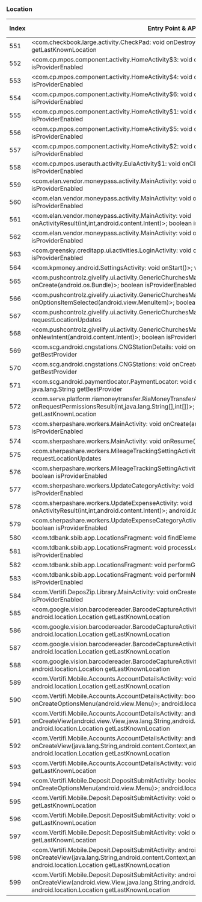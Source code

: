 ### Location
| Index | Entry Point & APIs | Screen shot | Resource id | Label |
| ------------- | ------------- | ------------- |-------------|-------------|
| 551 | <com.checkbook.large.activity.CheckPad: void onDestroy()>; android.location.Location getLastKnownLocation | ![](D:\COSMOS\output\py\Play_win8\Finance\com.appxy.checkbook2\com.checkbook.large.activity.CheckPad.png) |  | |
| 552 | <com.cp.mpos.component.activity.HomeActivity$3: void onClick(android.view.View)>; boolean isProviderEnabled | ![](D:\COSMOS\output\py\Play_win8\Finance\com.cp.mpos\com.cp.mpos.component.activity.HomeActivity.png) |  | |
| 553 | <com.cp.mpos.component.activity.HomeActivity$4: void onClick(android.view.View)>; boolean isProviderEnabled | ![](D:\COSMOS\output\py\Play_win8\Finance\com.cp.mpos\com.cp.mpos.component.activity.HomeActivity.png) |  | |
| 554 | <com.cp.mpos.component.activity.HomeActivity$6: void onClick(android.view.View)>; boolean isProviderEnabled | ![](D:\COSMOS\output\py\Play_win8\Finance\com.cp.mpos\com.cp.mpos.component.activity.HomeActivity.png) |  | |
| 555 | <com.cp.mpos.component.activity.HomeActivity$1: void onClick(android.view.View)>; boolean isProviderEnabled | ![](D:\COSMOS\output\py\Play_win8\Finance\com.cp.mpos\com.cp.mpos.component.activity.HomeActivity.png) |  | |
| 556 | <com.cp.mpos.component.activity.HomeActivity$5: void onClick(android.view.View)>; boolean isProviderEnabled | ![](D:\COSMOS\output\py\Play_win8\Finance\com.cp.mpos\com.cp.mpos.component.activity.HomeActivity.png) |  | |
| 557 | <com.cp.mpos.component.activity.HomeActivity$2: void onClick(android.view.View)>; boolean isProviderEnabled | ![](D:\COSMOS\output\py\Play_win8\Finance\com.cp.mpos\com.cp.mpos.component.activity.HomeActivity.png) |  | |
| 558 | <com.cp.mpos.userauth.activity.EulaActivity$1: void onClick(android.view.View)>; boolean isProviderEnabled | ![](D:\COSMOS\output\py\Play_win8\Finance\com.cp.mpos\com.cp.mpos.userauth.activity.EulaActivity.png) |  | |
| 559 | <com.elan.vendor.moneypass.activity.MainActivity: void onCreate(android.os.Bundle)>; boolean isProviderEnabled | ![](D:\COSMOS\output\py\Play_win8\Finance\com.elan.vendor.moneypass\com.elan.vendor.moneypass.activity.MainActivity.png) |  | |
| 560 | <com.elan.vendor.moneypass.activity.MainActivity: void onClick(android.view.View)>; boolean isProviderEnabled | ![](D:\COSMOS\output\py\Play_win8\Finance\com.elan.vendor.moneypass\com.elan.vendor.moneypass.activity.MainActivity.png) |  | |
| 561 | <com.elan.vendor.moneypass.activity.MainActivity: void onActivityResult(int,int,android.content.Intent)>; boolean isProviderEnabled | ![](D:\COSMOS\output\py\Play_win8\Finance\com.elan.vendor.moneypass\com.elan.vendor.moneypass.activity.MainActivity.png) |  | |
| 562 | <com.elan.vendor.moneypass.activity.MainActivity: void onBackPressed()>; boolean isProviderEnabled | ![](D:\COSMOS\output\py\Play_win8\Finance\com.elan.vendor.moneypass\com.elan.vendor.moneypass.activity.MainActivity.png) |  | |
| 563 | <com.greensky.creditapp.ui.activities.LoginActivity: void onCreate(android.os.Bundle)>; boolean isProviderEnabled | ![](D:\COSMOS\output\py\Play_win8\Finance\com.greensky.creditapp\com.greensky.creditapp.ui.activities.LoginActivity.png) |  | |
| 564 | <com.kpmoney.android.SettingsActivity: void onStart()>; void requestLocationUpdates | ![](D:\COSMOS\output\py\Play_win8\Finance\com.kpmoney.android\com.kpmoney.android.SettingsActivity.png) |  | |
| 565 | <com.pushcontrolz.givelify.ui.activity.GenericChurchesMapActivity: void onCreate(android.os.Bundle)>; boolean isProviderEnabled | ![](D:\COSMOS\output\py\Play_win8\Finance\com.pushcontrolz.givelify\com.pushcontrolz.givelify.ui.activity.GenericChurchesMapActivity.png) |  | |
| 566 | <com.pushcontrolz.givelify.ui.activity.GenericChurchesMapActivity: boolean onOptionsItemSelected(android.view.MenuItem)>; boolean isProviderEnabled | ![](D:\COSMOS\output\py\Play_win8\Finance\com.pushcontrolz.givelify\com.pushcontrolz.givelify.ui.activity.GenericChurchesMapActivity.png) |  | |
| 567 | <com.pushcontrolz.givelify.ui.activity.GenericChurchesMapActivity: void onResume()>; void requestLocationUpdates | ![](D:\COSMOS\output\py\Play_win8\Finance\com.pushcontrolz.givelify\com.pushcontrolz.givelify.ui.activity.GenericChurchesMapActivity.png) |  | |
| 568 | <com.pushcontrolz.givelify.ui.activity.GenericChurchesMapActivity: void onNewIntent(android.content.Intent)>; boolean isProviderEnabled | ![](D:\COSMOS\output\py\Play_win8\Finance\com.pushcontrolz.givelify\com.pushcontrolz.givelify.ui.activity.GenericChurchesMapActivity.png) |  | |
| 569 | <com.scg.android.cngstations.CNGStationDetails: void onClick(android.view.View)>; java.lang.String getBestProvider | ![](D:\COSMOS\output\py\Play_win8\Finance\com.scg.android\com.scg.android.cngstations.CNGStationDetails.png) |  | |
| 570 | <com.scg.android.cngstations.CNGStations: void onCreate(android.os.Bundle)>; java.lang.String getBestProvider | ![](D:\COSMOS\output\py\Play_win8\Finance\com.scg.android\com.scg.android.cngstations.CNGStations.png) |  | |
| 571 | <com.scg.android.paymentlocator.PaymentLocator: void onCreate(android.os.Bundle)>; java.lang.String getBestProvider | ![](D:\COSMOS\output\py\Play_win8\Finance\com.scg.android\com.scg.android.paymentlocator.PaymentLocator.png) |  | |
| 572 | <com.serve.platform.riamoneytransfer.RiaMoneyTransferActivity: void onRequestPermissionsResult(int,java.lang.String[],int[])>; android.location.Location getLastKnownLocation | ![](D:\COSMOS\output\py\Play_win8\Finance\com.serve.mobile\com.serve.platform.riamoneytransfer.RiaMoneyTransferActivity.png) |  | |
| 573 | <com.sherpashare.workers.MainActivity: void onCreate(android.os.Bundle)>; boolean isProviderEnabled | ![](D:\COSMOS\output\py\Play_win8\Finance\com.sherpashare.workers\com.sherpashare.workers.MainActivity.png) |  | |
| 574 | <com.sherpashare.workers.MainActivity: void onResume()>; void requestLocationUpdates | ![](D:\COSMOS\output\py\Play_win8\Finance\com.sherpashare.workers\com.sherpashare.workers.MainActivity.png) |  | |
| 575 | <com.sherpashare.workers.MileageTrackingSettingActivity: void onResume()>; void requestLocationUpdates | ![](D:\COSMOS\output\py\Play_win8\Finance\com.sherpashare.workers\com.sherpashare.workers.MileageTrackingSettingActivity.png) |  | |
| 576 | <com.sherpashare.workers.MileageTrackingSettingActivity: void onClick(android.view.View)>; boolean isProviderEnabled | ![](D:\COSMOS\output\py\Play_win8\Finance\com.sherpashare.workers\com.sherpashare.workers.MileageTrackingSettingActivity.png) |  | |
| 577 | <com.sherpashare.workers.UpdateCategoryActivity: void onClick(android.view.View)>; boolean isProviderEnabled | ![](D:\COSMOS\output\py\Play_win8\Finance\com.sherpashare.workers\com.sherpashare.workers.UpdateCategoryActivity.png) |  | |
| 578 | <com.sherpashare.workers.UpdateExpenseActivity: void onActivityResult(int,int,android.content.Intent)>; android.location.Location getLastKnownLocation | ![](D:\COSMOS\output\py\Play_win8\Finance\com.sherpashare.workers\com.sherpashare.workers.UpdateExpenseActivity.png) |  | |
| 579 | <com.sherpashare.workers.UpdateExpenseCategoryActivity: void onClick(android.view.View)>; boolean isProviderEnabled | ![](D:\COSMOS\output\py\Play_win8\Finance\com.sherpashare.workers\com.sherpashare.workers.UpdateExpenseCategoryActivity.png) |  | |
| 580 | <com.tdbank.sbib.app.LocationsFragment: void findElements()>; boolean isProviderEnabled | ![](D:\COSMOS\output\py\Play_win8\Finance\com.tdbank.sbib\com.tdbank.sbib.app.MainActivity.png) |  | |
| 581 | <com.tdbank.sbib.app.LocationsFragment: void processLocationsButtonClick()>; boolean isProviderEnabled | ![](D:\COSMOS\output\py\Play_win8\Finance\com.tdbank.sbib\com.tdbank.sbib.app.MainActivity.png) |  | |
| 582 | <com.tdbank.sbib.app.LocationsFragment: void performGPSSearch()>; boolean isProviderEnabled | ![](D:\COSMOS\output\py\Play_win8\Finance\com.tdbank.sbib\com.tdbank.sbib.app.MainActivity.png) |  | |
| 583 | <com.tdbank.sbib.app.LocationsFragment: void performNetworkSearch()>; boolean isProviderEnabled | ![](D:\COSMOS\output\py\Play_win8\Finance\com.tdbank.sbib\com.tdbank.sbib.app.MainActivity.png) |  | |
| 584 | <com.Vertifi.DeposZip.Library.MainActivity: void onCreate(android.os.Bundle)>; boolean isProviderEnabled | ![](D:\COSMOS\output\py\Play_win8\Finance\com.Vertifi.DeposZip.P271081528\com.Vertifi.DeposZip.Library.MainActivity.png) |  | |
| 585 | <com.google.vision.barcodereader.BarcodeCaptureActivity$1: void onClick(android.view.View)>; android.location.Location getLastKnownLocation | ![](D:\COSMOS\output\py\Play_win8\Finance\com.Vertifi.DeposZip.P314089681\com.google.vision.barcodereader.BarcodeCaptureActivity.png) |  | |
| 586 | <com.google.vision.barcodereader.BarcodeCaptureActivity: void onDestroy()>; android.location.Location getLastKnownLocation | ![](D:\COSMOS\output\py\Play_win8\Finance\com.Vertifi.DeposZip.P314089681\com.google.vision.barcodereader.BarcodeCaptureActivity.png) |  | |
| 587 | <com.google.vision.barcodereader.BarcodeCaptureActivity: void onResume()>; android.location.Location getLastKnownLocation | ![](D:\COSMOS\output\py\Play_win8\Finance\com.Vertifi.DeposZip.P314089681\com.google.vision.barcodereader.BarcodeCaptureActivity.png) |  | |
| 588 | <com.google.vision.barcodereader.BarcodeCaptureActivity: void onPause()>; android.location.Location getLastKnownLocation | ![](D:\COSMOS\output\py\Play_win8\Finance\com.Vertifi.DeposZip.P314089681\com.google.vision.barcodereader.BarcodeCaptureActivity.png) |  | |
| 589 | <com.Vertifi.Mobile.Accounts.AccountDetailsActivity: void onCreate(android.os.Bundle)>; android.location.Location getLastKnownLocation | ![](D:\COSMOS\output\py\Play_win8\Finance\com.Vertifi.DeposZip.P314089681\com.Vertifi.Mobile.Accounts.AccountDetailsActivity.png) |  | |
| 590 | <com.Vertifi.Mobile.Accounts.AccountDetailsActivity: boolean onCreateOptionsMenu(android.view.Menu)>; android.location.Location getLastKnownLocation | ![](D:\COSMOS\output\py\Play_win8\Finance\com.Vertifi.DeposZip.P314089681\com.Vertifi.Mobile.Accounts.AccountDetailsActivity.png) |  | |
| 591 | <com.Vertifi.Mobile.Accounts.AccountDetailsActivity: android.view.View onCreateView(android.view.View,java.lang.String,android.content.Context,android.util.AttributeSet)>; android.location.Location getLastKnownLocation | ![](D:\COSMOS\output\py\Play_win8\Finance\com.Vertifi.DeposZip.P314089681\com.Vertifi.Mobile.Accounts.AccountDetailsActivity.png) |  | |
| 592 | <com.Vertifi.Mobile.Accounts.AccountDetailsActivity: android.view.View onCreateView(java.lang.String,android.content.Context,android.util.AttributeSet)>; android.location.Location getLastKnownLocation | ![](D:\COSMOS\output\py\Play_win8\Finance\com.Vertifi.DeposZip.P314089681\com.Vertifi.Mobile.Accounts.AccountDetailsActivity.png) |  | |
| 593 | <com.Vertifi.Mobile.Accounts.AccountDetailsActivity: void onResume()>; android.location.Location getLastKnownLocation | ![](D:\COSMOS\output\py\Play_win8\Finance\com.Vertifi.DeposZip.P314089681\com.Vertifi.Mobile.Accounts.AccountDetailsActivity.png) |  | |
| 594 | <com.Vertifi.Mobile.Deposit.DepositSubmitActivity: boolean onCreateOptionsMenu(android.view.Menu)>; android.location.Location getLastKnownLocation | ![](D:\COSMOS\output\py\Play_win8\Finance\com.Vertifi.DeposZip.P314089681\com.Vertifi.Mobile.Deposit.DepositSubmitActivity.png) |  | |
| 595 | <com.Vertifi.Mobile.Deposit.DepositSubmitActivity: void onPause()>; android.location.Location getLastKnownLocation | ![](D:\COSMOS\output\py\Play_win8\Finance\com.Vertifi.DeposZip.P314089681\com.Vertifi.Mobile.Deposit.DepositSubmitActivity.png) |  | |
| 596 | <com.Vertifi.Mobile.Deposit.DepositSubmitActivity: void onResume()>; android.location.Location getLastKnownLocation | ![](D:\COSMOS\output\py\Play_win8\Finance\com.Vertifi.DeposZip.P314089681\com.Vertifi.Mobile.Deposit.DepositSubmitActivity.png) |  | |
| 597 | <com.Vertifi.Mobile.Deposit.DepositSubmitActivity: void onDestroy()>; android.location.Location getLastKnownLocation | ![](D:\COSMOS\output\py\Play_win8\Finance\com.Vertifi.DeposZip.P314089681\com.Vertifi.Mobile.Deposit.DepositSubmitActivity.png) |  | |
| 598 | <com.Vertifi.Mobile.Deposit.DepositSubmitActivity: android.view.View onCreateView(java.lang.String,android.content.Context,android.util.AttributeSet)>; android.location.Location getLastKnownLocation | ![](D:\COSMOS\output\py\Play_win8\Finance\com.Vertifi.DeposZip.P314089681\com.Vertifi.Mobile.Deposit.DepositSubmitActivity.png) |  | |
| 599 | <com.Vertifi.Mobile.Deposit.DepositSubmitActivity: android.view.View onCreateView(android.view.View,java.lang.String,android.content.Context,android.util.AttributeSet)>; android.location.Location getLastKnownLocation | ![](D:\COSMOS\output\py\Play_win8\Finance\com.Vertifi.DeposZip.P314089681\com.Vertifi.Mobile.Deposit.DepositSubmitActivity.png) |  | |
